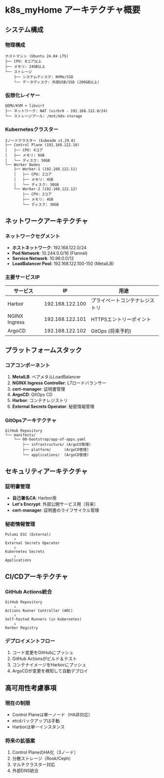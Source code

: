 # k8s_myHome アーキテクチャ概要

## システム構成

### 物理構成
```
ホストマシン (Ubuntu 24.04 LTS)
├── CPU: 8コア以上
├── メモリ: 24GB以上
└── ストレージ
    ├── システムディスク: NVMe/SSD
    └── データディスク: 外部USB/SSD (200GB以上)
```

### 仮想化レイヤー
```
QEMU/KVM + libvirt
├── ネットワーク: NAT (virbr0 - 192.168.122.0/24)
└── ストレージプール: /mnt/k8s-storage
```

### Kubernetesクラスター
```
3ノードクラスター (kubeadm v1.29.0)
├── Control Plane (192.168.122.10)
│   ├── CPU: 4コア
│   ├── メモリ: 8GB
│   └── ディスク: 50GB
└── Worker Nodes
    ├── Worker-1 (192.168.122.11)
    │   ├── CPU: 2コア
    │   ├── メモリ: 4GB
    │   └── ディスク: 30GB
    └── Worker-2 (192.168.122.12)
        ├── CPU: 2コア
        ├── メモリ: 4GB
        └── ディスク: 30GB
```

## ネットワークアーキテクチャ

### ネットワークセグメント
- **ホストネットワーク**: 192.168.122.0/24
- **Pod Network**: 10.244.0.0/16 (Flannel)
- **Service Network**: 10.96.0.0/12
- **LoadBalancer Pool**: 192.168.122.100-150 (MetalLB)

### 主要サービスIP
| サービス | IP | 用途 |
|---------|-----|-----|
| Harbor | 192.168.122.100 | プライベートコンテナレジストリ |
| NGINX Ingress | 192.168.122.101 | HTTPSエントリーポイント |
| ArgoCD | 192.168.122.102 | GitOps (将来予約) |

## プラットフォームスタック

### コアコンポーネント
1. **MetalLB**: ベアメタルLoadBalancer
2. **NGINX Ingress Controller**: L7ロードバランサー
3. **cert-manager**: 証明書管理
4. **ArgoCD**: GitOps CD
5. **Harbor**: コンテナレジストリ
6. **External Secrets Operator**: 秘密情報管理

### GitOpsアーキテクチャ
```
GitHub Repository
└── manifests/
    └── 00-bootstrap/app-of-apps.yaml
        ├── infrastructure/ (ArgoCD管理)
        ├── platform/      (ArgoCD管理)
        └── applications/  (ArgoCD管理)
```

## セキュリティアーキテクチャ

### 証明書管理
- **自己署名CA**: Harbor用
- **Let's Encrypt**: 外部公開サービス用（将来）
- **cert-manager**: 証明書のライフサイクル管理

### 秘密情報管理
```
Pulumi ESC (External)
    ↓
External Secrets Operator
    ↓
Kubernetes Secrets
    ↓
Applications
```

## CI/CDアーキテクチャ

### GitHub Actions統合
```
GitHub Repository
    ↓
Actions Runner Controller (ARC)
    ↓
Self-hosted Runners (in Kubernetes)
    ↓
Harbor Registry
```

### デプロイメントフロー
1. コード変更をGitHubにプッシュ
2. GitHub Actionsがビルド＆テスト
3. コンテナイメージをHarborにプッシュ
4. ArgoCDが変更を検知して自動デプロイ

## 高可用性考慮事項

### 現在の制限
- Control Planeは単一ノード（HA非対応）
- etcdバックアップは手動
- Harborは単一インスタンス

### 将来の拡張案
1. Control PlaneのHA化（3ノード）
2. 分散ストレージ（Rook/Ceph）
3. マルチクラスター対応
4. 外部DNS統合